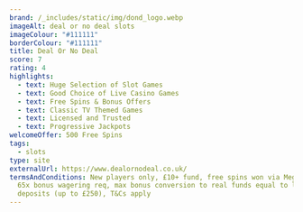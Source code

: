 ```yaml
---
brand: /_includes/static/img/dond_logo.webp
imageAlt: deal or no deal slots
imageColour: "#111111"
borderColour: "#111111"
title: Deal Or No Deal
score: 7
rating: 4
highlights:
  - text: Huge Selection of Slot Games
  - text: Good Choice of Live Casino Games
  - text: Free Spins & Bonus Offers
  - text: Classic TV Themed Games
  - text: Licensed and Trusted
  - text: Progressive Jackpots
welcomeOffer: 500 Free Spins
tags:
  - slots
type: site
externalUrl: https://www.dealornodeal.co.uk/
termsAndConditions: New players only, £10+ fund, free spins won via Mega Reel,
  65x bonus wagering req, max bonus conversion to real funds equal to lifetime
  deposits (up to £250), T&Cs apply
---
```

